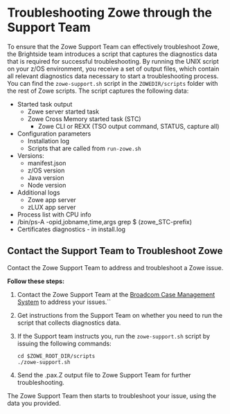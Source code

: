 # Troubleshooting Zowe through the Support Team

To ensure that the Zowe Support Team can effectively troubleshoot Zowe, the Brightside team introduces a script that captures the diagnostics data that is required for successful troubleshooting. By running the UNIX script on your z/OS environment, you receive a set of output files, which contain all relevant diagnostics data necessary to start a troubleshooting process. You can find the `zowe-support.sh` script in the `ZOWEDIR/scripts` folder with the rest of Zowe scripts. The script captures the following data:

 - Started task output
    - Zowe server started task
    - Zowe Cross Memory started task (STC)
        - Zowe CLI or REXX (TSO output command, STATUS, capture all)
 - Configuration parameters
     - Installation log
     - Scripts that are called from `run-zowe.sh`
 - Versions:
    - manifest.json
    - z/OS version
    - Java version
    - Node version
 - Additional logs
    - Zowe app server 
    - zLUX app server
 - Process list with CPU info
 - /bin/ps-A -opid,jobname,time,args grep $ (zowe_STC-prefix)
 - Certificates diagnostics - in install.log 

## Contact the Support Team to Troubleshoot Zowe

Contact the Zowe Support Team to address and troubleshoot a Zowe issue.

**Follow these steps:**

1. Contact the Zowe Support Team at the [Broadcom Case Management System](link.here) to address your issues.``

2. Get instructions from the Support Team on whether you need to run the  script that collects diagnostics data. 

3. If the Support team instructs you, run the `zowe-support.sh` script by issuing the following commands:
   ```
   cd $ZOWE_ROOT_DIR/scripts
   ./zowe-support.sh
   ```
4. Send the .pax.Z output file to Zowe Support Team for further troubleshooting.

The Zowe Support Team then starts to troubleshoot your issue, using the data you provided. 